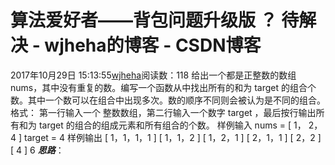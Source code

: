 # 算法爱好者——背包问题升级版 ？ 待解决 - wjheha的博客 - CSDN博客
2017年10月29日 15:13:55[wjheha](https://me.csdn.net/wjheha)阅读数：118
给出一个都是正整数的数组 nums，其中没有重复的数。编写一个函数从中找出所有的和为 target 的组合个数。其中一个数可以在组合中出现多次。数的顺序不同则会被认为是不同的组合。
格式：
第一行输入一个 整数数组，第二行输入一个数字 target ，最后按行输出所有和为 target 的组合的组成元素和所有组合的个数。
样例输入
nums = [ 1， 2， 4 ] 
target = 4
样例输出
[ 1，1，1，1 ] 
[ 1，1，2 ] 
[ 1，2，1 ] 
[ 2，1，1 ] 
[ 2，2 ] 
[ 4 ] 
6
***思路***：
